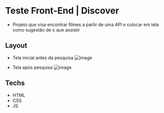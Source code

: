 # Teste Front-End | Discover
- Projeto que visa encontrar filmes a partir de uma API e colocar em tela como sugestão de o que assistir

## Layout
- Tela inicial antes da pesquisa
 ![image](https://user-images.githubusercontent.com/62751571/183316275-40691c0a-dc24-4099-a6be-fab66701f26a.png)

- Tela após pesquisa
![image](https://user-images.githubusercontent.com/62751571/183316293-3ffd1f91-cd49-44b2-9a69-b1cf07ea0395.png)

## Techs
- HTML
- CSS
- JS

